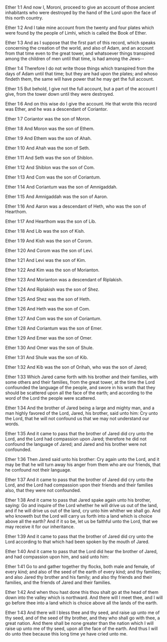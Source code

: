 Ether 1:1 And now I, Moroni, proceed to give an account of those ancient
inhabitants who were destroyed by the hand of the Lord upon the face of
this north country.

Ether 1:2 And I take mine account from the twenty and four plates which
were found by the people of Limhi, which is called the Book of Ether.

Ether 1:3 And as I suppose that the first part of this record, which
speaks concerning the creation of the world, and also of Adam, and an
account from that time even to the great tower, and whatsoever things
transpired among the children of men until that time, is had among the
Jews--

Ether 1:4 Therefore I do not write those things which transpired from
the days of Adam until that time; but they are had upon the plates; and
whoso findeth them, the same will have power that he may get the full
account.

Ether 1:5 But behold, I give not the full account, but a part of the
account I give, from the tower down until they were destroyed.

Ether 1:6 And on this wise do I give the account. He that wrote this
record was Ether, and he was a descendant of Coriantor.

Ether 1:7 Coriantor was the son of Moron.

Ether 1:8 And Moron was the son of Ethem.

Ether 1:9 And Ethem was the son of Ahah.

Ether 1:10 And Ahah was the son of Seth.

Ether 1:11 And Seth was the son of Shiblon.

Ether 1:12 And Shiblon was the son of Com.

Ether 1:13 And Com was the son of Coriantum.

Ether 1:14 And Coriantum was the son of Amnigaddah.

Ether 1:15 And Amnigaddah was the son of Aaron.

Ether 1:16 And Aaron was a descendant of Heth, who was the son of
Hearthom.

Ether 1:17 And Hearthom was the son of Lib.

Ether 1:18 And Lib was the son of Kish.

Ether 1:19 And Kish was the son of Corom.

Ether 1:20 And Corom was the son of Levi.

Ether 1:21 And Levi was the son of Kim.

Ether 1:22 And Kim was the son of Morianton.

Ether 1:23 And Morianton was a descendant of Riplakish.

Ether 1:24 And Riplakish was the son of Shez.

Ether 1:25 And Shez was the son of Heth.

Ether 1:26 And Heth was the son of Com.

Ether 1:27 And Com was the son of Coriantum.

Ether 1:28 And Coriantum was the son of Emer.

Ether 1:29 And Emer was the son of Omer.

Ether 1:30 And Omer was the son of Shule.

Ether 1:31 And Shule was the son of Kib.

Ether 1:32 And Kib was the son of Orihah, who was the son of Jared;

Ether 1:33 Which Jared came forth with his brother and their families,
with some others and their families, from the great tower, at the time
the Lord confounded the language of the people, and swore in his wrath
that they should be scattered upon all the face of the earth; and
according to the word of the Lord the people were scattered.

Ether 1:34 And the brother of Jared being a large and mighty man, and a
man highly favored of the Lord, Jared, his brother, said unto him: Cry
unto the Lord, that he will not confound us that we may not understand
our words.

Ether 1:35 And it came to pass that the brother of Jared did cry unto
the Lord, and the Lord had compassion upon Jared; therefore he did not
confound the language of Jared; and Jared and his brother were not
confounded.

Ether 1:36 Then Jared said unto his brother: Cry again unto the Lord,
and it may be that he will turn away his anger from them who are our
friends, that he confound not their language.

Ether 1:37 And it came to pass that the brother of Jared did cry unto
the Lord, and the Lord had compassion upon their friends and their
families also, that they were not confounded.

Ether 1:38 And it came to pass that Jared spake again unto his brother,
saying: Go and inquire of the Lord whether he will drive us out of the
land, and if he will drive us out of the land, cry unto him whither we
shall go. And who knoweth but the Lord will carry us forth into a land
which is choice above all the earth? And if it so be, let us be faithful
unto the Lord, that we may receive it for our inheritance.

Ether 1:39 And it came to pass that the brother of Jared did cry unto
the Lord according to that which had been spoken by the mouth of Jared.

Ether 1:40 And it came to pass that the Lord did hear the brother of
Jared, and had compassion upon him, and said unto him:

Ether 1:41 Go to and gather together thy flocks, both male and female,
of every kind; and also of the seed of the earth of every kind; and thy
families; and also Jared thy brother and his family; and also thy
friends and their families, and the friends of Jared and their families.

Ether 1:42 And when thou hast done this thou shalt go at the head of
them down into the valley which is northward. And there will I meet
thee, and I will go before thee into a land which is choice above all
the lands of the earth.

Ether 1:43 And there will I bless thee and thy seed, and raise up unto
me of thy seed, and of the seed of thy brother, and they who shall go
with thee, a great nation. And there shall be none greater than the
nation which I will raise up unto me of thy seed, upon all the face of
the earth. And thus I will do unto thee because this long time ye have
cried unto me.
